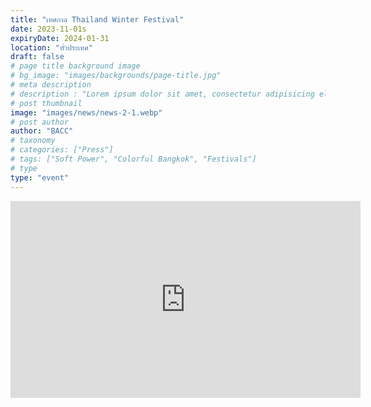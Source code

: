 ```yaml
---
title: "เทศกาล Thailand Winter Festival"
date: 2023-11-01s
expiryDate: 2024-01-31
location: "ทั่วประเทศ"
draft: false
# page title background image
# bg_image: "images/backgrounds/page-title.jpg"
# meta description
# description : "Lorem ipsum dolor sit amet, consectetur adipisicing elit, sed do eiusmod tempor incididunt ut labore. dolore magna aliqua. Ut enim ad minim veniam, quis nostrud."
# post thumbnail
image: "images/news/news-2-1.webp"
# post author
author: "BACC"
# taxonomy
# categories: ["Press"]
# tags: ["Soft Power", "Colorful Bangkok", "Festivals"]
# type
type: "event"
---
```


<iframe width="560" height="315" src="https://www.youtube.com/embed/L_eMgkxLO6A?si=R4kbgxJc2jbov-cu&amp;controls=0" title="YouTube video player" frameborder="0" allow="accelerometer; autoplay; clipboard-write; encrypted-media; gyroscope; picture-in-picture; web-share" allowfullscreen></iframe>
